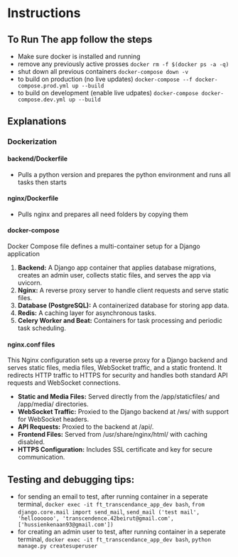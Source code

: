 # Instructions

## To Run The app follow the steps

- Make sure docker is installed and running
- remove any previously active prosses `docker rm -f $(docker ps -a -q)`
- shut down all previous containers `docker-compose down -v`
- to build on production (no live updates) `docker-compose --f docker-compose.prod.yml up --build`
- to build on development (enable live udpates) `docker-compose docker-compose.dev.yml up --build`

## Explanations

### Dockerization

#### backend/Dockerfile

- Pulls a python version and prepares the python environment and runs all tasks then starts

#### nginx/Dockerfile

- Pulls nginx and prepares all need folders by copying them

#### docker-compose

Docker Compose file defines a multi-container setup for a Django application

1. **Backend:** A Django app container that applies database migrations, creates an admin user, collects static files, and serves the app via uvicorn.
2. **Nginx:** A reverse proxy server to handle client requests and serve static files.
3. **Database (PostgreSQL):** A containerized database for storing app data.
4. **Redis:** A caching layer for asynchronous tasks.
5. **Celery Worker and Beat:** Containers for task processing and periodic task scheduling.

#### nginx.conf files

This Nginx configuration sets up a reverse proxy for a Django backend and serves static files, media files, WebSocket traffic, and a static frontend. It redirects HTTP traffic to HTTPS for security and handles both standard API requests and WebSocket connections.

- **Static and Media Files:** Served directly from the /app/staticfiles/ and /app/media/ directories.
- **WebSocket Traffic:** Proxied to the Django backend at /ws/ with support for WebSocket headers.
- **API Requests:** Proxied to the backend at /api/.
- **Frontend Files:** Served from /usr/share/nginx/html/ with caching disabled.
- **HTTPS Configuration:** Includes SSL certificate and key for secure communication.

## Testing and debugging tips:

- for sending an email to test, after running container in a seperate terminal, `docker exec -it ft_transcendance_app_dev bash`, `from django.core.mail import send_mail`, `send_mail ('test mail', 'helloooooo', 'transcendence.42beirut@gmail.com', ['hussienkenaan93@gmail.com'])`
- for creating an admin user to test, after running container in a seperate terminal, `docker exec -it ft_transcendance_app_dev bash`, `python manage.py createsuperuser`